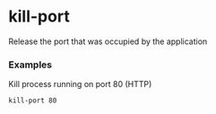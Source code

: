 # kill-port
Release the port that was occupied by the application

### Examples

Kill process running on port 80 (HTTP)
```shell
kill-port 80
```
